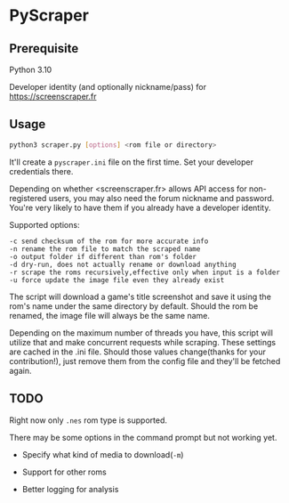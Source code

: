 # PyScraper

## Prerequisite

Python 3.10

Developer identity (and optionally nickname/pass) for <https://screenscraper.fr>

## Usage

```bash
python3 scraper.py [options] <rom file or directory>
```

It'll create a `pyscraper.ini` file on the first time. Set your developer credentials there.

Depending on whether <screenscraper.fr> allows API access for non-registered users, you may also need the forum nickname and password. You're very likely to have them if you already have a developer identity.

Supported options:

```text
-c send checksum of the rom for more accurate info
-n rename the rom file to match the scraped name
-o output folder if different than rom's folder
-d dry-run, does not actually rename or download anything
-r scrape the roms recursively,effective only when input is a folder
-u force update the image file even they already exist
```

The script will download a game's title screenshot and save it using the rom's name under the same directory by default. Should the rom be renamed, the image file will always be the same name.

Depending on the maximum number of threads you have, this script will utilize that and make concurrent requests while scraping. These settings are cached in the .ini file. Should those values change(thanks for your contribution!), just remove them from the config file and they'll be fetched again.

## TODO

Right now only `.nes` rom type is supported.

There may be some options in the command prompt but not working yet.

* Specify what kind of media to download(`-m`)

* Support for other roms

* Better logging for analysis
